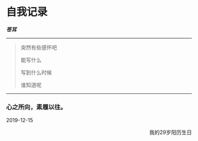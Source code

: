 
# 自我记录
***苍耳***

----
> 突然有些感怀吧
>
> 能写什么 
>
> 写到什么时候
>
> 谁知道呢

---

### 心之所向，素履以往。

2019-12-15 </div>
<div style="text-align: right"> 我的29岁阳历生日 </div>



